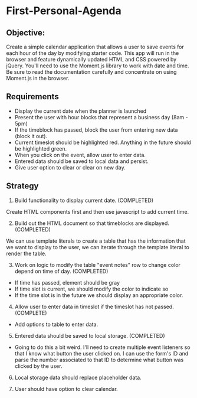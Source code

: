 # First-Personal-Agenda

## Objective: 
Create a simple calendar application that allows a user to save events for each hour of the day by modifying starter code. This app will run in the browser and feature dynamically updated HTML and CSS powered by jQuery.
You'll need to use the Moment.js library to work with date and time. Be sure to read the documentation carefully and concentrate on using Moment.js in the browser.

## Requirements

- Display the current date when the planner is launched
- Present the user with hour blocks that represent a business day (8am - 5pm)
- If the timeblock has passed, block the user from entering new data (block it out). 
- Current timeslot should be highlighted red. Anything in the future should be highlighted green.
- When you click on the event, allow user to enter data. 
- Entered data should be saved to local data and persist. 
- Give user option to clear or clear on new day. 

## Strategy

1) Build functionality to display current date. (COMPLETED)

Create HTML components first and then use javascript to add current time. 

2) Build out the HTML document so that timeblocks are displayed. (COMPLETED)

We can use template literals to create a table that has the information that
we want to display to the user, we can iterate through the template literal to
render the table.

3) Work on logic to modify the table "event notes" row to change color depend on time
of day. (COMPLETED)

- If time has passed, element should be gray
- If time slot is current, we should modify the color to indicate so
- If the time slot is in the future we should display an appropriate color. 

4) Allow user to enter data in timeslot if the timeslot has not passed. (COMPLETE)

- Add options to table to enter data. 

5) Entered data should be saved to local storage. (COMPLETED)

- Going to do this a bit weird. I'll need to create multiple event listeners so that I know what button the user clicked on. I can use the form's ID and parse the number associated to that ID to determine what button was clicked by the user. 

6) Local storage data should replace placeholder data. 

7) User should have option to clear calendar. 